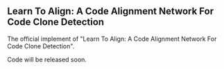 ## Learn To Align: A Code Alignment Network For Code Clone Detection

The official implement of "Learn To Align: A Code Alignment Network For Code Clone Detection".

Code will be released soon.
